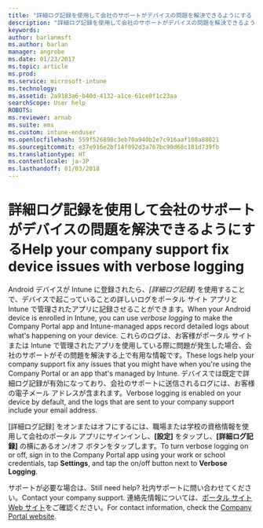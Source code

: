 ```yaml
---
title: "詳細ログ記録を使用して会社のサポートがデバイスの問題を解決できるようにする | Microsoft Docs"
description: "詳細ログ記録を使用して会社のサポートがデバイスの問題を解決できるようにする"
keywords: 
author: barlanmsft
ms.author: barlan
manager: angrobe
ms.date: 01/23/2017
ms.topic: article
ms.prod: 
ms.service: microsoft-intune
ms.technology: 
ms.assetid: 2a9183a6-b40d-4132-a1ce-61ce0f1c23aa
searchScope: User help
ROBOTS: 
ms.reviewer: arnab
ms.suite: ems
ms.custom: intune-enduser
ms.openlocfilehash: 559f526898c3eb70a940b2e7c916aaf108a88021
ms.sourcegitcommit: e37e916e2bf14f092d3a767bc90d68c181d739fb
ms.translationtype: HT
ms.contentlocale: ja-JP
ms.lasthandoff: 01/03/2018
---
```

# <a name="help-your-company-support-fix-device-issues-with-verbose-logging"></a><span data-ttu-id="b2073-103">詳細ログ記録を使用して会社のサポートがデバイスの問題を解決できるようにする</span><span class="sxs-lookup"><span data-stu-id="b2073-103">Help your company support fix device issues with verbose logging</span></span>

<span data-ttu-id="b2073-104">Android デバイスが Intune に登録されたら、*[詳細ログ記録]* を使用することで、デバイスで起こっていることの詳しいログをポータル サイト アプリと Intune で管理されたアプリに記録させることができます。</span><span class="sxs-lookup"><span data-stu-id="b2073-104">When your Android device is enrolled in Intune, you can use *verbose logging* to make the Company Portal app and Intune-managed apps record detailed logs about what's happening on your device.</span></span> <span data-ttu-id="b2073-105">これらのログは、お客様がポータル サイトまたは Intune で管理されたアプリを使用している際に問題が発生した場合、会社のサポートがその問題を解決する上で有用な情報です。</span><span class="sxs-lookup"><span data-stu-id="b2073-105">These logs help your company support fix any issues that you might have when you're using the Company Portal or an app that's managed by Intune.</span></span> <span data-ttu-id="b2073-106">デバイスでは既定で詳細ログ記録が有効になっており、会社のサポートに送信されるログには、お客様の電子メール アドレスが含まれます。</span><span class="sxs-lookup"><span data-stu-id="b2073-106">Verbose logging is enabled on your device  by default, and the  logs that are sent to your company support include your email address.</span></span>

<span data-ttu-id="b2073-107">[詳細ログ記録] をオンまたはオフにするには、職場または学校の資格情報を使用して会社のポータル アプリにサインインし、**[設定]** をタップし、**[詳細ログ記録]** の横にあるオン/オフ ボタンをタップします。</span><span class="sxs-lookup"><span data-stu-id="b2073-107">To turn verbose logging on or off, sign in to the Company Portal app using your work or school credentials, tap **Settings**, and tap the on/off button next to **Verbose Logging**.</span></span>

<span data-ttu-id="b2073-108">サポートが必要な場合は、</span><span class="sxs-lookup"><span data-stu-id="b2073-108">Still need help?</span></span> <span data-ttu-id="b2073-109">社内サポートに問い合わせてください。</span><span class="sxs-lookup"><span data-stu-id="b2073-109">Contact your company support.</span></span> <span data-ttu-id="b2073-110">連絡先情報については、[ポータル サイト Web サイト](https://portal.manage.microsoft.com#HelpDeskDialog)をご確認ください。</span><span class="sxs-lookup"><span data-stu-id="b2073-110">For contact information, check the [Company Portal website](https://portal.manage.microsoft.com#HelpDeskDialog).</span></span>

